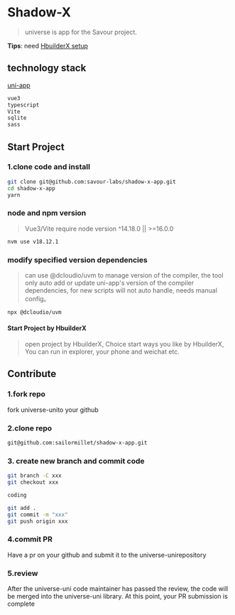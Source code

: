 # Shadow-X

> universe is app for the Savour project.

**Tips**: need [HbuilderX setup](https://www.dcloud.io/)

## technology stack

[uni-app](https://uniapp.dcloud.net.cn/quickstart-cli.html)

```bash
vue3
typescript
Vite
sqlite
sass
```

## Start Project

### 1.clone code and install

```bash
git clone git@github.com:savour-labs/shadow-x-app.git
cd shadow-x-app
yarn
```

### node and npm version

> Vue3/Vite require node version ^14.18.0 || >=16.0.0

```bash
nvm use v18.12.1  
```

### modify specified version dependencies

> can use @dcloudio/uvm to manage version of the compiler, the tool only auto add or update uni-app's version of the compiler dependencies, for new scripts will not auto handle, needs manual config。

```bash
npx @dcloudio/uvm
```

#### Start Project by HbuilderX

> open project by HbuilderX, Choice start ways you like by HbuilderX, You can run in explorer, your phone and weichat etc.

## Contribute

### 1.fork repo

fork universe-unito your github

### 2.clone repo

```bash
git@github.com:sailormillet/shadow-x-app.git
```

### 3. create new branch and commit code

```bash
git branch -C xxx
git checkout xxx

coding

git add .
git commit -m "xxx"
git push origin xxx
```

### 4.commit PR

Have a pr on your github and submit it to the universe-unirepository

### 5.review

After the universe-uni code maintainer has passed the review, the code will be merged into the universe-uni library. At this point, your PR submission is complete
